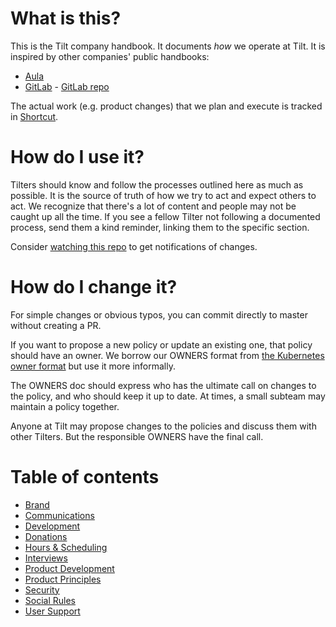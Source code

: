 # What is this?
This is the Tilt company handbook. It documents _how_ we operate at Tilt. It is inspired by other companies' public handbooks:

- [Aula](https://www.notion.so/The-Aula-Brain-4da091a8797840108311d99815b3b36f)
- [GitLab](https://about.gitlab.com/handbook/) - [GitLab repo](https://gitlab.com/gitlab-com/www-gitlab-com/-/tree/master/source/handbook)

The actual work (e.g. product changes) that we plan and execute is tracked in [Shortcut](https://app.shortcut.com/windmill/).

# How do I use it?

Tilters should know and follow the processes outlined here as much as possible. It is the source of truth of how we try to act and expect others to act. We recognize that there's a lot of content and people may not be caught up all the time. If you see a fellow Tilter not following a documented process, send them a kind reminder, linking them to the specific section.

Consider [watching this repo](https://help.github.com/en/github/receiving-notifications-about-activity-on-github/watching-and-unwatching-repositories) to get notifications of changes.

# How do I change it?

For simple changes or obvious typos, you can commit directly to master
without creating a PR.

If you want to propose a new policy or update an existing one, that policy
should have an owner. We borrow our OWNERS format from [the Kubernetes owner
format](https://github.com/kubernetes/community/blob/master/contributors/guide/owners.md)
but use it more informally.

The OWNERS doc should express who has the ultimate call on changes
to the policy, and who should keep it up to date. At times, a small subteam may
maintain a policy together.

Anyone at Tilt may propose changes to the policies and discuss them with other
Tilters. But the responsible OWNERS have the final call.

# Table of contents

- [Brand](/brand/README.md)
- [Communications](/communications/README.md)
- [Development](/development/README.md)
- [Donations](/donations/README.md)
- [Hours & Scheduling](/hours-scheduling/README.md)
- [Interviews](/interviews/README.md)
- [Product Development](/product-development/README.md)
- [Product Principles](/product-principles/README.md)
- [Security](/security/README.md)
- [Social Rules](/social-rules/README.md)
- [User Support](/user-support/README.md)

